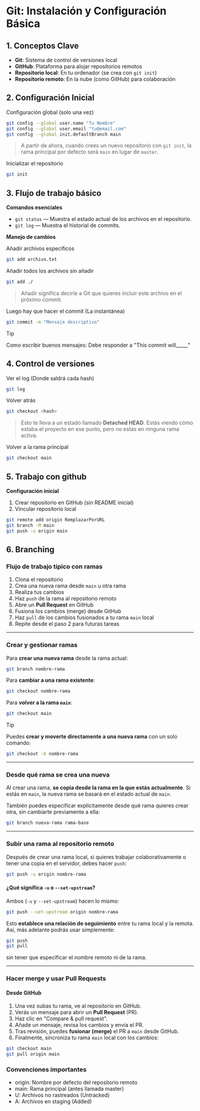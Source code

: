 # Git: Instalación y Configuración Básica

## 1. Conceptos Clave
- **Git**: Sistema de control de versiones local
- **GitHub**: Plataforma para alojar repositorios remotos
- **Repositorio local**: En tu ordenador (se crea con `git init`)
- **Repositorio remoto**: En la nube (como GitHub) para colaboración

## 2. Configuración Inicial
Configuración global (solo una vez)
```bash
git config --global user.name "Tu Nombre"
git config --global user.email "tu@email.com"
git config --global init.defaultBranch main
```
> A partir de ahora, cuando crees un nuevo repositorio con `git init`, la rama principal por defecto será `main` en lugar de `master`.

Inicializar el repositorio

```bash
git init
```


## 3. Flujo de trabajo básico
**Comandos esenciales**

- `git status` — Muestra el estado actual de los archivos en el repositorio.
- `git log` — Muestra el historial de commits.

**Manejo de cambios**

Añadir archivos específicos
```bash
git add archivo.txt
```
Añadir todos los archivos sin añadir
```bash
git add ./
```
> Añadir significa decirle a Git que quieres incluir este archivo en el próximo commit.

Luego hay que hacer el commit (La instantánea)

```bash
git commit -m "Mensaje descriptivo"
```
> [!TIP]
> Como escribir buenos mensajes:
> Debe responder a "This commit will_____"

## 4. Control de versiones
Ver el log (Donde saldrá cada hash)
```bash
git log
```
Volver atrás
```bash
git checkout <hash>
```

> Esto te lleva a un estado llamado **Detached HEAD**. Estás viendo cómo estaba el proyecto en ese punto, pero no estás en ninguna rama activa.

Volver a la rama principal
```bash
git checkout main
```
## 5. Trabajo con github
**Configuración inicial**
1. Crear repositorio en GitHub (sin README inicial)
2. Vincular repositorio local


```bash
git remote add origin RemplazarPorURL
git branch -M main
git push -u origin main
```

## 6. Branching

### Flujo de trabajo típico con ramas

1. Clona el repositorio
2. Crea una nueva rama desde `main` u otra rama
3. Realiza tus cambios
4. Haz `push` de la rama al repositorio remoto
5. Abre un **Pull Request** en GitHub
6. Fusiona los cambios (merge) desde GitHub
7. Haz `pull` de los cambios fusionados a tu rama `main` local
8. Repite desde el paso 2 para futuras tareas

---

### Crear y gestionar ramas

Para **crear una nueva rama** desde la rama actual:
```bash
git branch nombre-rama
```

Para **cambiar a una rama existente**:
```bash
git checkout nombre-rama
```

Para **volver a la rama `main`**:
```bash
git checkout main
```

> [!TIP]
> Puedes **crear y moverte directamente a una nueva rama** con un solo comando:
> ```bash
> git checkout -b nombre-rama
> ```

---

### Desde qué rama se crea una nueva

Al crear una rama, **se copia desde la rama en la que estás actualmente**.
Si estás en `main`, la nueva rama se basará en el estado actual de `main`.

También puedes especificar explícitamente desde qué rama quieres crear otra, sin cambiarte previamente a ella:

```bash
git branch nueva-rama rama-base
```

---

### Subir una rama al repositorio remoto

Después de crear una rama local, si quieres trabajar colaborativamente o tener una copia en el servidor, debes hacer `push`:

```bash
git push -u origin nombre-rama
```

#### ¿Qué significa `-u` o `--set-upstream`?

Ambos (`-u` y `--set-upstream`) hacen lo mismo:

```bash
git push --set-upstream origin nombre-rama
```

Esto **establece una relación de seguimiento** entre tu rama local y la remota. Así, más adelante podrás usar simplemente:

```bash
git push
git pull
```

sin tener que especificar el nombre remoto ni de la rama.

---

### Hacer merge y usar Pull Requests

#### Desde GitHub

1. Una vez subas tu rama, ve al repositorio en GitHub.
2. Verás un mensaje para abrir un **Pull Request** (PR).
3. Haz clic en "Compare & pull request".
4. Añade un mensaje, revisa los cambios y envía el PR.
5. Tras revisión, puedes **fusionar (merge)** el PR a `main` desde GitHub.
6. Finalmente, sincroniza tu rama `main` local con los cambios:

```bash
git checkout main
git pull origin main
```

### Convenciones importantes
* origin: Nombre por defecto del repositorio remoto
* main: Rama principal (antes llamada master)
* U: Archivos no rastreados (Untracked)
* A: Archivos en staging (Added)



